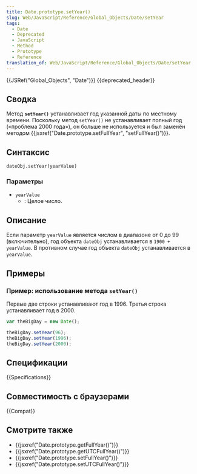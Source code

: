 ```yaml
---
title: Date.prototype.setYear()
slug: Web/JavaScript/Reference/Global_Objects/Date/setYear
tags:
  - Date
  - Deprecated
  - JavaScript
  - Method
  - Prototype
  - Reference
translation_of: Web/JavaScript/Reference/Global_Objects/Date/setYear
---
```


{{JSRef("Global_Objects", "Date")}} {{deprecated_header}}

## Сводка

Метод **`setYear()`** устанавливает год указанной даты по местному времени. Поскольку метод `setYear()` не устанавливает полный год («проблема 2000 года»), он больше не используется и был заменён методом {{jsxref("Date.prototype.setFullYear", "setFullYear()")}}.

## Синтаксис

```
dateObj.setYear(yearValue)
```

### Параметры

- `yearValue`
  - : Целое число.

## Описание

Если параметр `yearValue` является числом в диапазоне от 0 до 99 (включительно), год объекта `dateObj` устанавливается в `1900 + yearValue`. В противном случае год объекта `dateObj` устанавливается в `yearValue`.

## Примеры

### Пример: использование метода `setYear()`

Первые две строки устанавливают год в 1996. Третья строка устанавливает год в 2000.

```js
var theBigDay = new Date();

theBigDay.setYear(96);
theBigDay.setYear(1996);
theBigDay.setYear(2000);
```

## Спецификации

{{Specifications}}

## Совместимость с браузерами

{{Compat}}

## Смотрите также

- {{jsxref("Date.prototype.getFullYear()")}}
- {{jsxref("Date.prototype.getUTCFullYear()")}}
- {{jsxref("Date.prototype.setFullYear()")}}
- {{jsxref("Date.prototype.setUTCFullYear()")}}
